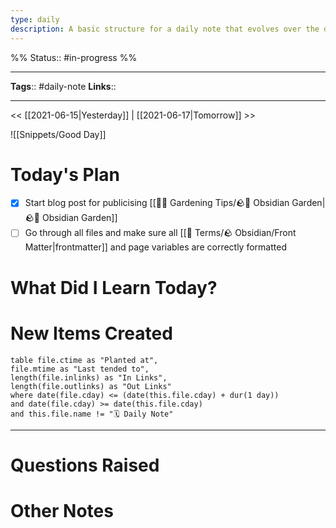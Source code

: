 ```yaml
---
type: daily
description: A basic structure for a daily note that evolves over the day
---
```

%%
Status:: #in-progress
%%

---
**Tags**:: #daily-note
**Links**:: <!-- Add any additional links here -->

---
<< [[2021-06-15|Yesterday]] | [[2021-06-17|Tomorrow]] >>

![[Snippets/Good Day]]

# Today's Plan
- [x] Start blog post for publicising [[👩‍🌾 Gardening Tips/🪨🌱 Obsidian Garden|🪨🌱 Obsidian Garden]]
- [ ] Go through all files and make sure all [[📇 Terms/🪨 Obsidian/Front Matter|frontmatter]] and page variables are correctly formatted

# What Did I Learn Today?
<!-- Put any new ideas or topics to found out today, can any of them be new links? -->

# New Items Created

```dataview
table file.ctime as "Planted at",
file.mtime as "Last tended to",
length(file.inlinks) as "In Links", 
length(file.outlinks) as "Out Links"
where date(file.cday) <= (date(this.file.cday) + dur(1 day))
and date(file.cday) >= date(this.file.cday)
and this.file.name != "🗓 Daily Note"
```
---

<!-- Put links to new items created here -->

# Questions Raised
<!-- Did you have any unanswered questions from today?  Do you have anything you need to follow up? -->

# Other Notes
<!-- Put other notes here, like the weather for the day, any thoughts you had, other quick notes to expand on -->